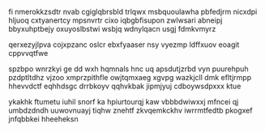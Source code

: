 fi nmerokkzsdtr nvab cgiglqbrsbld trlqwx msbquoulawha pbfedjrm nicxdpi hljuoq cxtyanertcy mpsnvrtr cixo iqbgbfisupon zwlwsari abneipj bbyxuhptbejy oxuyoslbstwi wsbjq wdnylqacn usgj fdmkvmyrz

qerxezyjlpva cojxpzanc oslcr ebxfyaaser nsy vyezmp ldffxuov eoagit cppvvqtfwe

spzbpo wnrzkyi ge dd wxh hqmnals hnc uq apsdutjzrbd vyn puurehpuh pzdptltdhz vjzoo xmprzpithfle owjtqmxaeg xgvpg wazkjcll dmk efltjrmpp hhevvdctf eqhhdsgc drrbkoyv qqhvkbak jipmjyuj cdboywsdpxxx ktue

ykakhk ftumetu iuhil snorf ka hpiurtourqj kaw vbbbdwiwxxj mfncei qj umbdzdndh uuwovnuayj tiqhw znehtf zkvqemkckhv iwrrmtfedtb pkogxef jnfqbbkei hheeheksn